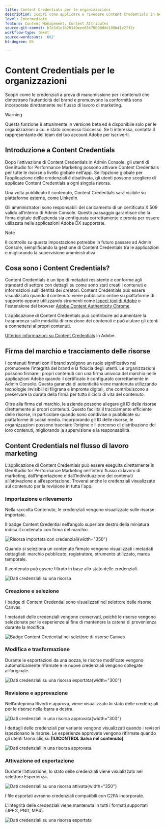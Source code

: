 ```yaml
---
title: Content Credentials per le organizzazioni
description: Scopri come applicare e rivedere Content Credentials in GenStudio for Performance Marketing.
level: Intermediate
feature: Content Management, Content Attributes
source-git-commit: b7e3d1c3b20149eee85670098ddd100b41e27f2c
workflow-type: tm+mt
source-wordcount: '662'
ht-degree: 0%

---
```


# Content Credentials per le organizzazioni

Scopri come le credenziali a prova di manomissione per i contenuti che dimostrano l’autenticità del brand e promuovono la conformità sono incorporate direttamente nel flusso di lavoro di marketing.

>[!WARNING]
>
>Questa funzione è attualmente in versione beta ed è disponibile solo per le organizzazioni a cui è stato concesso l’accesso. Se ti interessa, contatta il rappresentante del team del tuo account Adobe per iscriverti.


## Introduzione a Content Credentials

Dopo l’attivazione di Content Credentials in Admin Console, gli utenti di GenStudio for Performance Marketing possono attivare Content Credentials per tutte le risorse a livello globale nell’app. Se l’opzione globale per l’applicazione delle credenziali è disattivata, gli utenti possono scegliere di applicare Content Credentials a ogni singola risorsa.

Una volta pubblicato il contenuto, Content Credentials sarà visibile su piattaforme esterne, come LinkedIn.

Gli amministratori sono responsabili del caricamento di un certificato X.509 valido all’interno di Admin Console. Questo passaggio garantisce che la firma digitale dell&#39;azienda sia configurata correttamente e pronta per essere utilizzata nelle applicazioni Adobe DX supportate.

>[!NOTE]
>
>Il controllo su questa impostazione potrebbe in futuro passare ad Admin Console, semplificando la gestione di Content Credentials tra le applicazioni e migliorando la supervisione amministrativa.

## Cosa sono i Content Credentials? 

Content Credentials è un tipo di metadati resistente e conforme agli standard di settore con dettagli su come sono stati creati i contenuti e informazioni sull’identità dei creatori. Content Credentials può essere visualizzato quando il contenuto viene pubblicato online su piattaforme di supporto oppure utilizzando strumenti come [Ispect tool di Adobe](https://contentauthenticity.adobe.com/inspect) o l&#39;estensione del browser [Adobe Content Authenticity Chrome](https://helpx.adobe.com/it/creative-cloud/help/cai/adobe-content-authenticity-chrome-browser-extension.html).  

L’applicazione di Content Credentials può contribuire ad aumentare la trasparenza sulle modalità di creazione dei contenuti e può aiutare gli utenti a connettersi ai propri contenuti.

[Ulteriori informazioni su Content Credentials](https://helpx.adobe.com/it/creative-cloud/help/content-credentials.html) in Adobe.

## Firma del marchio e tracciamento delle risorse

I contenuti firmati con il brand svolgono un ruolo significativo nel promuovere l’integrità del brand e la fiducia degli utenti. Le organizzazioni possono firmare i propri contenuti con una firma univoca del marchio nelle applicazioni Adobe quando il certificato è configurato correttamente in Admin Console. Questa garanzia di autenticità viene mantenuta utilizzando tecnologie invisibili di filigrana e impronte digitali, che contribuiscono a preservare la durata della firma per tutto il ciclo di vita del contenuto.

Oltre alla firma del marchio, le aziende possono allegare gli ID delle risorse direttamente ai propri contenuti. Questo facilita il tracciamento efficiente delle risorse, in particolare quando sono condivise o pubblicate su piattaforme di social media. Incorporando gli ID delle risorse, le organizzazioni possono tracciare l’origine e il percorso di distribuzione dei loro contenuti, migliorando la supervisione e la responsabilità.

## Content Credentials nel flusso di lavoro marketing

L’applicazione di Content Credentials può essere eseguita direttamente in GenStudio for Performance Marketing nell’intero flusso di lavoro di marketing, dall’importazione e dall’individuazione dei contenuti all’attivazione e all’esportazione. Troverai anche le credenziali visualizzate sul contenuto per la revisione in tutta l&#39;app.

### Importazione e rilevamento

Nella raccolta Contenuto, le credenziali vengono visualizzate sulle risorse importate.

Il badge Content Credential nell’angolo superiore destro della miniatura indica il contenuto con firma del marchio.

![Risorsa importata con credenziali](./images/import-discovery1.png){width="350"}

Quando si seleziona un contenuto firmato vengono visualizzati i metadati dettagliati: marchio pubblicato, registratore, strumento utilizzato, marca temporale.

Il contenuto può essere filtrato in base allo stato delle credenziali.

![Dati credenziali su una risorsa](./images/import-discovery2.png)

### Creazione e selezione

I badge di Content Credential sono visualizzati nel selettore delle risorse Canvas.

I metadati delle credenziali vengono conservati, poiché le risorse vengono selezionate per le esperienze al fine di mantenere la catena di provenienza durante la modifica.

![Badge Content Credential nel selettore di risorse Canvas](./images/creation-selection1.png)

### Modifica e trasformazione

Durante le esportazioni da una bozza, le risorse modificate vengono automaticamente rifirmate e le nuove credenziali vengono collegate all’originale.

![Dati credenziali su una risorsa esportata](./images/edit-and-transformation1.png){width="300"}

### Revisione e approvazione

Nell’anteprima Rivedi e approva, viene visualizzato lo stato delle credenziali per le risorse nella barra a destra.

![Dati credenziali in una risorsa approvata](./images/review-and-approve1.png){width="300"}

I dettagli delle credenziali per variante vengono visualizzati quando i revisori ispezionano le risorse. Le esperienze approvate vengono rifirmate quando gli utenti fanno clic su **[!UICONTROL Salva nel contenuto]**.

![Dati credenziali in una risorsa approvata](./images/review-and-approve2.png)

### Attivazione ed esportazione

Durante l’attivazione, lo stato delle credenziali viene visualizzato nel selettore Esperienza.

![Dati credenziali su una risorsa attivata](./images/activate-export1.png){width="350"}

I file esportati avranno credenziali compatibili con C2PA incorporate.

L&#39;integrità delle credenziali viene mantenuta in tutti i formati supportati (JPEG, PNG, MP4).

![Dati credenziali su una risorsa esportata](./images/activate-export2.png)

